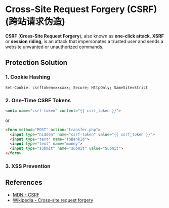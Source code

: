 # Cross-Site Request Forgery (CSRF) (跨站请求伪造)

**CSRF** (**Cross-Site Request Forgery**), also known as **one-click attack**, **XSRF**
or **session riding**,
is an attack that impersonates a trusted user and sends a website unwanted or unauthorized commands.

## Protection Solution

### 1. Cookie Hashing

```http
Set-Cookie: csrftoken=xxxxxx; Secure; HttpOnly; SameSite=Strict
```

### 2. One-Time CSRF Tokens

```html
<meta name="csrf-token" content="{{ csrf_token }}">
```

or

```html
<form method="POST" action="transfer.php">
  <input type="hidden" name="csrf-token" value="{{ csrf_token }}">
  <input type="text" name="toBankId">
  <input type="text" name="money">
  <input type="submit" name="submit" value="Submit">
</form>
```

### 3. XSS Prevention

## References

- [MDN - CSRF](https://developer.mozilla.org/en-US/docs/Glossary/CSRF)
- [Wikipedia - Cross-site request forgery](https://en.wikipedia.org/wiki/Cross-site_request_forgery)
